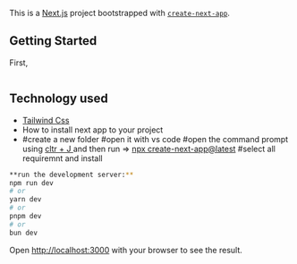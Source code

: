 This is a [Next.js](https://nextjs.org) project bootstrapped with [`create-next-app`](https://github.com/vercel/next.js/tree/canary/packages/create-next-app).

## Getting Started

First,

```bash

```



## Technology used
- [Tailwind Css](https://tailwindcss.com/)
- How to install next app to your project
- #create a new folder
#open it with vs code
#open the command prompt using
<a href="#" class="button danger">cltr + J  </a>
and then run =>
<a href="#" class="button danger"> npx create-next-app@latest</a>
#select all requiremnt and install
```bash
**run the development server:**
npm run dev
# or
yarn dev
# or
pnpm dev
# or
bun dev
```
Open [http://localhost:3000](http://localhost:3000) with your browser to see the result.
